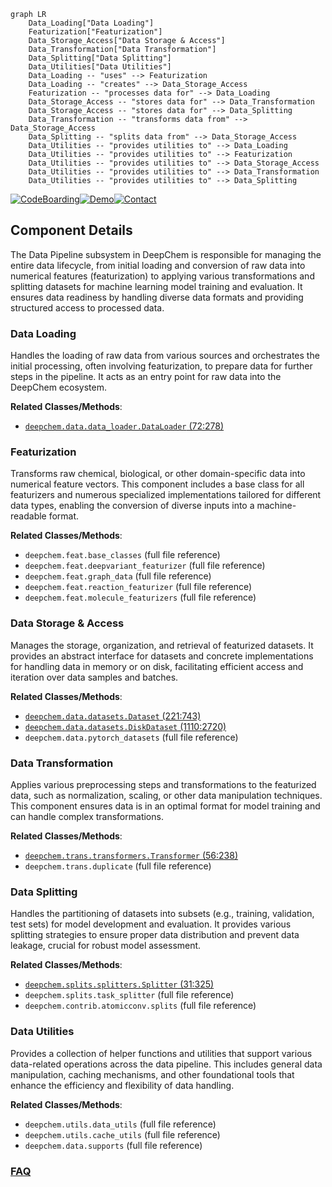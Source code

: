 ```mermaid
graph LR
    Data_Loading["Data Loading"]
    Featurization["Featurization"]
    Data_Storage_Access["Data Storage & Access"]
    Data_Transformation["Data Transformation"]
    Data_Splitting["Data Splitting"]
    Data_Utilities["Data Utilities"]
    Data_Loading -- "uses" --> Featurization
    Data_Loading -- "creates" --> Data_Storage_Access
    Featurization -- "processes data for" --> Data_Loading
    Data_Storage_Access -- "stores data for" --> Data_Transformation
    Data_Storage_Access -- "stores data for" --> Data_Splitting
    Data_Transformation -- "transforms data from" --> Data_Storage_Access
    Data_Splitting -- "splits data from" --> Data_Storage_Access
    Data_Utilities -- "provides utilities to" --> Data_Loading
    Data_Utilities -- "provides utilities to" --> Featurization
    Data_Utilities -- "provides utilities to" --> Data_Storage_Access
    Data_Utilities -- "provides utilities to" --> Data_Transformation
    Data_Utilities -- "provides utilities to" --> Data_Splitting
```
[![CodeBoarding](https://img.shields.io/badge/Generated%20by-CodeBoarding-9cf?style=flat-square)](https://github.com/CodeBoarding/CodeBoarding)[![Demo](https://img.shields.io/badge/Try%20our-Demo-blue?style=flat-square)](https://www.codeboarding.org/demo)[![Contact](https://img.shields.io/badge/Contact%20us%20-%20contact@codeboarding.org-lightgrey?style=flat-square)](mailto:contact@codeboarding.org)

## Component Details

The Data Pipeline subsystem in DeepChem is responsible for managing the entire data lifecycle, from initial loading and conversion of raw data into numerical features (featurization) to applying various transformations and splitting datasets for machine learning model training and evaluation. It ensures data readiness by handling diverse data formats and providing structured access to processed data.

### Data Loading
Handles the loading of raw data from various sources and orchestrates the initial processing, often involving featurization, to prepare data for further steps in the pipeline. It acts as an entry point for raw data into the DeepChem ecosystem.


**Related Classes/Methods**:

- <a href="https://github.com/deepchem/deepchem/blob/master/deepchem/data/data_loader.py#L72-L278" target="_blank" rel="noopener noreferrer">`deepchem.data.data_loader.DataLoader` (72:278)</a>


### Featurization
Transforms raw chemical, biological, or other domain-specific data into numerical feature vectors. This component includes a base class for all featurizers and numerous specialized implementations tailored for different data types, enabling the conversion of diverse inputs into a machine-readable format.


**Related Classes/Methods**:

- `deepchem.feat.base_classes` (full file reference)
- `deepchem.feat.deepvariant_featurizer` (full file reference)
- `deepchem.feat.graph_data` (full file reference)
- `deepchem.feat.reaction_featurizer` (full file reference)
- `deepchem.feat.molecule_featurizers` (full file reference)


### Data Storage & Access
Manages the storage, organization, and retrieval of featurized datasets. It provides an abstract interface for datasets and concrete implementations for handling data in memory or on disk, facilitating efficient access and iteration over data samples and batches.


**Related Classes/Methods**:

- <a href="https://github.com/deepchem/deepchem/blob/master/deepchem/data/datasets.py#L221-L743" target="_blank" rel="noopener noreferrer">`deepchem.data.datasets.Dataset` (221:743)</a>
- <a href="https://github.com/deepchem/deepchem/blob/master/deepchem/data/datasets.py#L1110-L2720" target="_blank" rel="noopener noreferrer">`deepchem.data.datasets.DiskDataset` (1110:2720)</a>
- `deepchem.data.pytorch_datasets` (full file reference)


### Data Transformation
Applies various preprocessing steps and transformations to the featurized data, such as normalization, scaling, or other data manipulation techniques. This component ensures data is in an optimal format for model training and can handle complex transformations.


**Related Classes/Methods**:

- <a href="https://github.com/deepchem/deepchem/blob/master/deepchem/trans/transformers.py#L56-L238" target="_blank" rel="noopener noreferrer">`deepchem.trans.transformers.Transformer` (56:238)</a>
- `deepchem.trans.duplicate` (full file reference)


### Data Splitting
Handles the partitioning of datasets into subsets (e.g., training, validation, test sets) for model development and evaluation. It provides various splitting strategies to ensure proper data distribution and prevent data leakage, crucial for robust model assessment.


**Related Classes/Methods**:

- <a href="https://github.com/deepchem/deepchem/blob/master/deepchem/splits/splitters.py#L31-L325" target="_blank" rel="noopener noreferrer">`deepchem.splits.splitters.Splitter` (31:325)</a>
- `deepchem.splits.task_splitter` (full file reference)
- `deepchem.contrib.atomicconv.splits` (full file reference)


### Data Utilities
Provides a collection of helper functions and utilities that support various data-related operations across the data pipeline. This includes general data manipulation, caching mechanisms, and other foundational tools that enhance the efficiency and flexibility of data handling.


**Related Classes/Methods**:

- `deepchem.utils.data_utils` (full file reference)
- `deepchem.utils.cache_utils` (full file reference)
- `deepchem.data.supports` (full file reference)




### [FAQ](https://github.com/CodeBoarding/GeneratedOnBoardings/tree/main?tab=readme-ov-file#faq)
